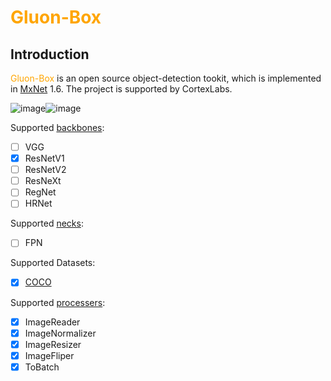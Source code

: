 # <font color=orange> Gluon-Box </font>
Introduction
------------
<font color=orange>Gluon-Box</font> is an open source object-detection tookit, which is implemented in [MxNet](https://mxnet.apache.org/) 1.6. The project is supported by CortexLabs.

![image](https://github.com/KyuanCortex/Gluon-Box/blob/main/imgs/000000080671.jpg)![image](https://github.com/KyuanCortex/Gluon-Box/blob/main/imgs/000000002157.jpg)

Supported [backbones](https://github.com/KyuanCortex/Gluon-Box/tree/main/gbox/backbones): 
- [ ] VGG
- [x] ResNetV1 
- [ ] ResNetV2 
- [ ] ResNeXt 
- [ ] RegNet
- [ ] HRNet 

Supported [necks](https://github.com/KyuanCortex/Gluon-Box/tree/main/gbox/necks):
- [ ] FPN

Supported Datasets:
- [x] [COCO](https://cocodataset.org/#home)

Supported [processers](https://github.com/KyuanCortex/Gluon-Box/blob/main/datasets/processer.py):
- [x] ImageReader 
- [x] ImageNormalizer
- [x] ImageResizer 
- [x] ImageFliper
- [x] ToBatch